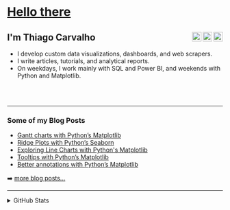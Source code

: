 # [Hello there](https://thumbs.gfycat.com/FreshGleamingFulmar-size_restricted.gif)

## I'm Thiago Carvalho [<img align="right" alt="LinkedIn" width="22px" src="https://content.linkedin.com/content/dam/me/business/en-us/amp/brand-site/v2/bg/LI-Bug.svg.original.svg" />][linkedin] [<img align="right" alt="Twitter" width="22px" src="http://assets.stickpng.com/images/580b57fcd9996e24bc43c53e.png" />][twitter] [<img align="right" alt="Medium" width="22px" src="https://i.imgur.com/FnkgLO5.png" />][medium]  
  
- I develop custom data visualizations, dashboards, and web scrapers.
- I write articles, tutorials, and analytical reports.
- On weekdays, I work mainly with SQL and Power BI, and weekends with Python and Matplotlib.



<br />
<br />

---

### Some of my Blog Posts

<!-- BLOG-POST-LIST:START -->
- [Gantt charts with Python’s Matplotlib](https://towardsdatascience.com/gantt-charts-with-pythons-matplotlib-395b7af72d72)
- [Ridge Plots with Python’s Seaborn](https://python.plainenglish.io/ridge-plots-with-pythons-seaborn-4de5725881af)
- [Exploring Line Charts with Python's Matplotlib](https://towardsdatascience.com/exploring-line-charts-with-pythons-matplotlib-4b911cf6b4bc)
- [Tooltips with Python’s Matplotlib](https://towardsdatascience.com/tooltips-with-pythons-matplotlib-dcd8db758846)
- [Better annotations with Python’s Matplotlib](https://towardsdatascience.com/better-annotations-with-pythons-matplotlib-46815ce098df)
<!-- BLOG-POST-LIST:END -->

➡️ [more blog posts...](https://thiago-bernardes-carvalho.medium.com/)

---

<details>
  <summary>GitHub Stats</summary>

  <img align="left" alt="codeSTACKr's GitHub Stats" src="https://github-readme-stats.vercel.app/api?username=thiagobc23&show_icons=true&hide_border=true" />

</details>

[medium]: https://thiago-bernardes-carvalho.medium.com/
[reddit]: https://www.reddit.com/user/thiagobc23
[linkedin]: https://www.linkedin.com/in/thiagobcarvalho/
[twitter]: https://twitter.com/thiagobc231
